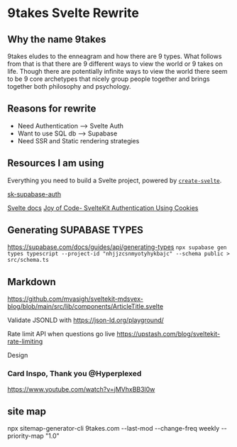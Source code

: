 # 9takes Svelte Rewrite


## Why the name 9takes
9takes eludes to the enneagram and how there are 9 types. What follows from that is that there are 9 different ways to view the world or 9 takes on life. Though there are potentially infinite ways to view the world there seem to be 9 core archetypes that nicely group people together and brings together both philosophy and psychology.
## Reasons for rewrite

- Need Authentication --> Svelte Auth
- Want to use SQL db --> Supabase
- Need SSR and Static rendering strategies

## Resources I am using

Everything you need to build a Svelte project, powered by [`create-svelte`](https://github.com/sveltejs/kit/tree/master/packages/create-svelte).

[sk-supabase-auth](https://github.com/huntabyte/sk-supabase-auth)

[Svelte docs](https://kit.svelte.dev/docs/project-structure)
[Joy of Code- SvelteKit Authentication Using Cookies](https://www.youtube.com/watch?v=E3VG-dLCRUk)

## Generating SUPABASE TYPES

<https://supabase.com/docs/guides/api/generating-types>
`npx supabase gen types typescript --project-id "nhjjzcsnmyotyhykbajc" --schema public > src/schema.ts`

## Markdown

<https://github.com/mvasigh/sveltekit-mdsvex-blog/blob/main/src/lib/components/ArticleTitle.svelte>

Validate JSONLD with <https://json-ld.org/playground/>

Rate limit API when questions go live
<https://upstash.com/blog/sveltekit-rate-limiting>

Design

### Card Inspo, Thank you @Hyperplexed
<https://www.youtube.com/watch?v=jMVhxBB3l0w>


## site map
npx sitemap-generator-cli 9takes.com --last-mod --change-freq weekly --priority-map "1.0"